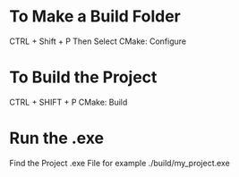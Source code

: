 # To Make a Build Folder
CTRL + Shift + P
Then Select CMake: Configure

# To Build the Project
CTRL + SHIFT + P
CMake: Build

# Run the .exe
Find the Project .exe File
for example ./build/my_project.exe
